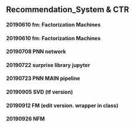 ## Recommendation_System & CTR

#### 20190610 fm: Factorization Machines

#### 20190610 fm: Factorization Machines

#### 20190708 PNN network

#### 20190722 surprise library jupyter

#### 20190723 PNN MAIN pipeline

#### 20190905 SVD (tf version)

#### 20190912 FM (edit version. wrapper in class)

#### 20190926 NFM

